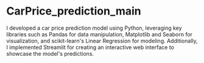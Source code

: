 # CarPrice_prediction_main
I developed a car price prediction model using Python, leveraging key libraries such as Pandas for data manipulation, Matplotlib and Seaborn for visualization, and scikit-learn's Linear Regression for modeling. Additionally, I implemented Streamlit for creating an interactive web interface to showcase the model's predictions.
